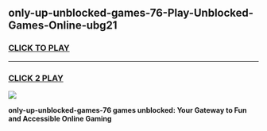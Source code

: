 
## only-up-unblocked-games-76-Play-Unblocked-Games-Online-ubg21
<h3>
<a href="https://premium76.site?title=only-up-unblocked-games-76&ref=24A">CLICK TO PLAY</a></h3>
<hr>

<h3>
<a href="https://premium76.site?title=only-up-unblocked-games-76&ref=24A">CLICK 2 PLAY</a>
  
</h3>

<a href="https://premium76.site?title=only-up-unblocked-games-76&ref=24A"><img src="https://clearcache.store/games.png"></a>


**only-up-unblocked-games-76 games unblocked: Your Gateway to Fun and Accessible Online Gaming**

